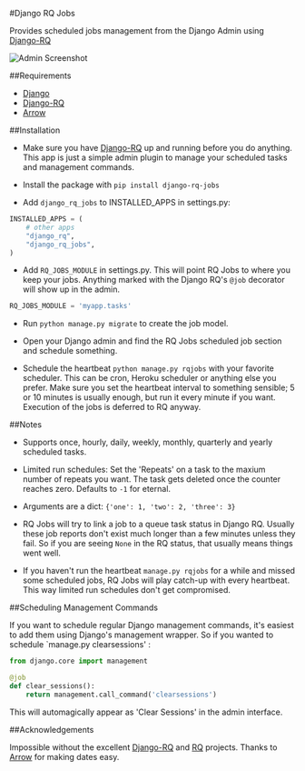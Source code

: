 
#Django RQ Jobs


Provides scheduled jobs management from the Django Admin using [Django-RQ](https://github.com/ui/django-rq)

![Admin Screenshot](http://i.imgur.com/yd09EqH.png) 

##Requirements

* [Django](https://www.djangoproject.com)
* [Django-RQ](https://github.com/ui/django-rq)
* [Arrow](https://github.com/crsmithdev/arrow)

##Installation

* Make sure you have [Django-RQ](https://github.com/ui/django-rq) up and running before you do anything.
   This app is just a simple admin plugin to manage your scheduled tasks and management commands.

* Install the package with  `pip install django-rq-jobs`  

* Add `django_rq_jobs` to INSTALLED_APPS in settings.py:
```python
INSTALLED_APPS = (
    # other apps
    "django_rq",
    "django_rq_jobs",
)
```
* Add `RQ_JOBS_MODULE` in settings.py.
   This will point RQ Jobs to where you keep your jobs. Anything marked with the  Django RQ's `@job` decorator 
   will show up in the admin.
```python
RQ_JOBS_MODULE = 'myapp.tasks'
```

* Run `python manage.py migrate` to create the job model.

* Open your Django admin and find the RQ Jobs scheduled job section and schedule something.

* Schedule the heartbeat `python manage.py rqjobs` with your favorite scheduler.
    This can be cron, Heroku scheduler or anything else you prefer.
    Make sure you set the heartbeat interval to something sensible;
    5 or 10 minutes is usually enough, but run it every minute if you want.
    Execution of the jobs is deferred to RQ anyway.
    
##Notes

* Supports once, hourly, daily, weekly, monthly, quarterly and yearly scheduled tasks.

* Limited run schedules: Set the 'Repeats' on a task to the maxium number of repeats you want. The task gets deleted once the counter reaches zero. Defaults to `-1` for eternal.

* Arguments are a dict:  `{'one': 1, 'two': 2, 'three': 3}`

* RQ Jobs will try to link a job to a queue task status in Django RQ. Usually these job reports don't exist much longer than a few minutes unless they fail. So if you are seeing `None` in the RQ status, that usually means things went well.

* If you haven't run the heartbeat `manage.py rqjobs` for a while and missed some scheduled jobs, RQ Jobs will play catch-up with every heartbeat. This way limited run schedules don't get compromised.
 
##Scheduling Management Commands

If you want to schedule regular Django management commands, it's easiest to add them using Django's management wrapper.
So if you wanted to schedule `manage.py clearsessions' :

```python
from django.core import management

@job
def clear_sessions():
    return management.call_command('clearsessions')

```

This will automagically appear as 'Clear Sessions' in the admin interface.

##Acknowledgements

Impossible without the excellent [Django-RQ](https://github.com/ui/django-rq) and [RQ](https://github.com/nvie/rq) projects. Thanks to [Arrow](https://github.com/crsmithdev/arrow) for making dates easy.
